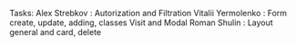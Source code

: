 Tasks:
Alex Strebkov : Autorization and Filtration
Vitalii Yermolenko : Form create, update, adding, classes Visit and Modal
Roman Shulin : Layout general and card, delete